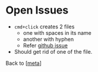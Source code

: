 # Open Issues

- `cmd+click` creates 2 files
  - one with spaces in its name
  - another with hyphen
  - Refer [github issue](https://github.com/foambubble/foam/issues/494)
- Should get rid of one of the file.

Back to [[meta]]

[//begin]: # "Autogenerated link references for markdown compatibility"
[meta]: meta.md "meta"
[//end]: # "Autogenerated link references"